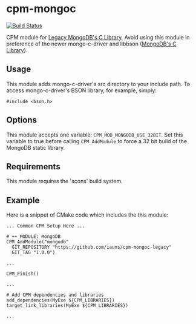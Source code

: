 cpm-mongoc
==========

[![Build Status](https://travis-ci.org/iauns/cpm-mongoc-legacy.png)](https://travis-ci.org/iauns/cpm-mongoc-legacy)

CPM module for [Legacy MongoDB's C Library](https://github.com/mongodb/mongo-c-driver-legacy.git).
Avoid using this module in preference of the newer mongo-c-driver and libbson
([MongoDB's C Library](https://github.com/mongodb/mongo-c-driver.git)).

Usage
-----

This module adds mongo-c-driver's src directory to your include path. To
access mongo-c-driver's BSON library, for example, simply:

```
#include <bson.h>
```

Options
-------

This module accepts one variable: `CPM_MOD_MONGODB_USE_32BIT`. Set this
variable to true before calling `CPM_AddModule` to force a 32 bit build of the
MongoDB static library.

Requirements
------------

This module requires the 'scons' build system.

Example
-------

Here is a snippet of CMake code which includes the this module:

```
... Common CPM Setup Here ...

# ++ MODULE: MongoDB
CPM_AddModule("mongodb"
  GIT_REPOSITORY "https://github.com/iauns/cpm-mongoc-legacy"
  GIT_TAG "1.0.0")

...

CPM_Finish()

...

# Add CPM dependencies and libraries
add_dependencies(MyExe ${CPM_LIBRARIES})
target_link_libraries(MyExe ${CPM_LIBRARIES})

...

```
